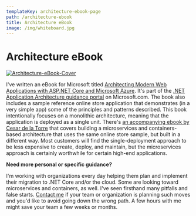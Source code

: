 ```yaml
---
templateKey: architecture-ebook-page
path: /architecture-ebook
title: Architecture eBook
image: /img/whiteboard.jpg
---
```

# Architecture eBook

[![Architecture-eBook-Cover](/img/Architecture-eBook-Cover-242x300.png)](/img/Architecture-eBook-Cover.png)

I've written an eBook for Microsoft titled [Architecting Modern Web Applications with ASP.NET Core and Microsoft Azure](https://www.microsoft.com/net/download/thank-you/aspnet-ebook). It's part of the [.NET Application Architecture guidance portal](https://www.microsoft.com/net/learn/architecture) on Microsoft.com. The book also includes a sample reference online store application that demonstrates (in a very simple app) some of the principles and patterns described. This book intentionally focuses on a monolithic architecture, meaning that the application is deployed as a single unit. There's [an accompanying ebook by Cesar de la Torre](https://www.microsoft.com/net/download/thank-you/microservices-architecture-ebook) that covers building a microservices and containers-based architecture that uses the same online store sample, but built in a different way. Most customers will find the single-deployment approach to be less expensive to create, deploy, and maintain, but the microservices approach is certainly worthwhile for certain high-end applications.

**Need more personal or specific guidance?**

I'm working with organizations every day helping them plan and implement their migration to .NET Core and/or the cloud. Some are looking toward microservices and containers, as well. I've seen firsthand many pitfalls and false starts. [Contact me](https://ardalis.com/contact-us) if your team or organization is planning such moves and you'd like to avoid going down the wrong path. A few hours with me might save your team a few weeks or months.
